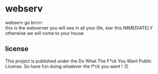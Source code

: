 # webserv

webserv go brrrrr \
this is the webserver you will see in all your life, star this IMMEDIATELY otherwise we will come to your house

## license

This project is published under the Do What The F\*ck You Want Public License.
So have fun doing whatever the f\*ck you want ! :D
